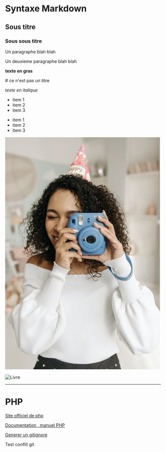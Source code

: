 # Syntaxe Markdown

## Sous titre 
### Sous sous titre

Un paragraphe blah blah

Un deuxieme paragraphe blah blah 

**texte en gras**

\# ce n'est pas un titre

*texte en italique*

- item 1
- item 2
- item 3

* item 1
* item 2
* item 3

![](./assets/img/pexels-photo-7180886.webp)

![Livre](https://images.pexels.com/photos/7034219/pexels-photo-7034219.jpeg?auto=compress&cs=tinysrgb&w=1260&h=750&dpr=1)

---
# PHP

[Site officiel de php](https://www.php.net)

[Documentation , manuel PHP](https://www.php.net/manual/fr/)

[Generer un gitignore](https://www.toptal.com/developers/gitignore)

Test conflit git